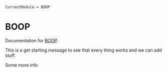 ```@meta
CurrentModule = BOOP
```

# BOOP

Documentation for [BOOP](https://github.com/OskarGU/BOOP.jl).

This is a get starting message to see that every thing works and we can add stuff.

Some more info


 

```@index
```

